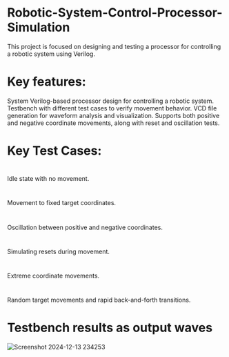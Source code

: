 # Robotic-System-Control-Processor-Simulation
This project is focused on designing and testing a processor for controlling a robotic system using Verilog. 
# Key features:

System Verilog-based processor design for controlling a robotic system.
Testbench with different test cases to verify movement behavior.
VCD file generation for waveform analysis and visualization.
Supports both positive and negative coordinate movements, along with reset and oscillation tests.
# Key Test Cases:
# 
Idle state with no movement.
# 
Movement to fixed target coordinates.
# 
Oscillation between positive and negative coordinates.
# 
Simulating resets during movement.
#
Extreme coordinate movements.
# 
Random target movements and rapid back-and-forth transitions.
#
# Testbench results as output waves
![Screenshot 2024-12-13 234253](https://github.com/user-attachments/assets/0a24b324-a0a3-4f81-9a15-efe893669088)
